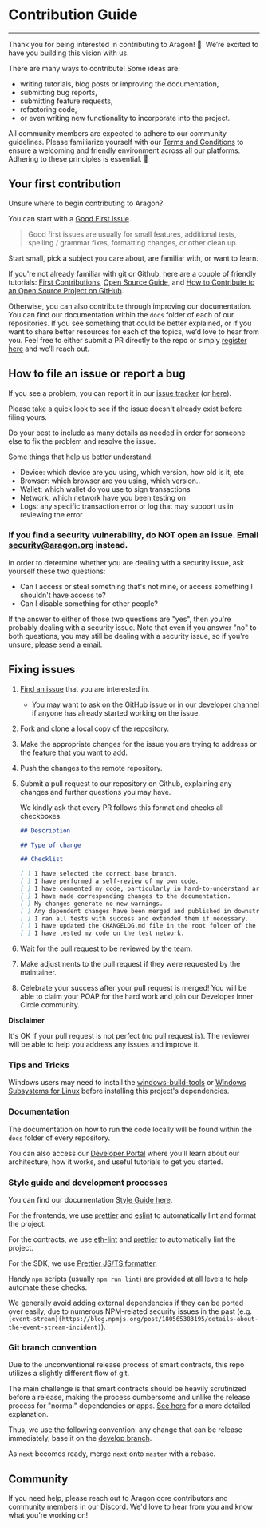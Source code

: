 # Contribution Guide

---

Thank you for being interested in contributing to Aragon! 🎉  We’re excited to have you building this vision with us.

There are many ways to contribute! Some ideas are:

- writing tutorials, blog posts or improving the documentation,
- submitting bug reports,
- submitting feature requests,
- refactoring code,
- or even writing new functionality to incorporate into the project.

All community members are expected to adhere to our community guidelines. Please familiarize yourself with our [Terms and Conditions](https://aragon.org/terms-and-conditions) to ensure a welcoming and friendly environment across all our platforms. Adhering to these principles is essential. 💙

## Your first contribution

Unsure where to begin contributing to Aragon?

You can start with a [Good First Issue](https://github.com/aragon/osx/issues?q=is%3Aissue+is%3Aopen+label%3A%22good+first+issue%22).

> Good first issues are usually for small features, additional tests, spelling / grammar fixes, formatting changes, or other clean up.

Start small, pick a subject you care about, are familiar with, or want to learn.

If you're not already familiar with git or Github, here are a couple of friendly tutorials: [First Contributions](https://github.com/firstcontributions/first-contributions), [Open Source Guide](https://opensource.guide/), and [How to Contribute to an Open Source Project on GitHub](https://egghead.io/series/how-to-contribute-to-an-open-source-project-on-github).

Otherwise, you can also contribute through improving our documentation. You can find our documentation within the `docs` folder of each of our repositories. If you see something that could be better explained, or if you want to share better resources for each of the topics, we’d love to hear from you. Feel free to either submit a PR directly to the repo or simply [register here](https://aragonteam.typeform.com/to/QJyKtESU) and we’ll reach out.

## How to file an issue or report a bug

If you see a problem, you can report it in our [issue tracker](https://github.com/aragon/osx/issues) (or [here](https://aragonteam.typeform.com/to/QJyKtESU)).

Please take a quick look to see if the issue doesn't already exist before filing yours.

Do your best to include as many details as needed in order for someone else to fix the problem and resolve the issue.

Some things that help us better understand:

- Device: which device are you using, which version, how old is it, etc
- Browser: which browser are you using, which version..
- Wallet: which wallet do you use to sign transactions
- Network: which network have you been testing on
- Logs: any specific transaction error or log that may support us in reviewing the error

### If you find a security vulnerability, do NOT open an issue. Email [security@aragon.org](mailto:security@aragon.org) instead.

In order to determine whether you are dealing with a security issue, ask yourself these two questions:

- Can I access or steal something that's not mine, or access something I shouldn't have access to?
- Can I disable something for other people?

If the answer to either of those two questions are "yes", then you're probably dealing with a security issue. Note that even if you answer "no" to both questions, you may still be dealing with a security issue, so if you're unsure, please send a email.

## Fixing issues

1. [Find an issue](https://github.com/aragon/osx/issues) that you are interested in.
   - You may want to ask on the GitHub issue or in our [developer channel](https://discord.com/channels/672466989217873929/742442842474938478) if anyone has already started working on the issue.
2. Fork and clone a local copy of the repository.
3. Make the appropriate changes for the issue you are trying to address or the feature that you want to add.
4. Push the changes to the remote repository.
5. Submit a pull request to our repository on Github, explaining any changes and further questions you may have.

   We kindly ask that every PR follows this format and checks all checkboxes.

   ```markdown
   ## Description

   ## Type of change

   ## Checklist

   [ ] I have selected the correct base branch.
   [ ] I have performed a self-review of my own code.
   [ ] I have commented my code, particularly in hard-to-understand areas.
   [ ] I have made corresponding changes to the documentation.
   [ ] My changes generate no new warnings.
   [ ] Any dependent changes have been merged and published in downstream modules.
   [ ] I ran all tests with success and extended them if necessary.
   [ ] I have updated the CHANGELOG.md file in the root folder of the package after the [UPCOMING] title and before the latest version.
   [ ] I have tested my code on the test network.
   ```

6. Wait for the pull request to be reviewed by the team.
7. Make adjustments to the pull request if they were requested by the maintainer.
8. Celebrate your success after your pull request is merged! You will be able to claim your POAP for the hard work and join our Developer Inner Circle community.

**Disclaimer**

It's OK if your pull request is not perfect (no pull request is). The reviewer will be able to help you address any issues and improve it.

### Tips and Tricks

Windows users may need to install the [windows-build-tools](https://www.npmjs.com/package/windows-build-tools) or [Windows Subsystems for Linux](https://en.wikipedia.org/wiki/Windows_Subsystem_for_Linux) before installing this project's dependencies.

### Documentation

The documentation on how to run the code locally will be found within the `docs` folder of every repository.

You can also access our [Developer Portal](https://devs.aragon.org) where you’ll learn about our architecture, how it works, and useful tutorials to get you started.

### Style guide and development processes

You can find our documentation [Style Guide here](https://www.notion.so/Documentation-Style-Guide-07c88cec18114b0aac88e8f0ba289976).

For the frontends, we use [prettier](https://prettier.io/) and [eslint](https://eslint.org/) to automatically lint and format the project.

For the contracts, we use [eth-lint](https://github.com/duaraghav8/Ethlint) and [prettier](https://prettier.io/) to automatically lint the project.

For the SDK, we use [Prettier JS/TS formatter](https://prettier.io/docs/en/editors.html).

Handy `npm` scripts (usually `npm run lint`) are provided at all levels to help automate these checks.

We generally avoid adding external dependencies if they can be ported over easily, due to numerous NPM-related security issues in the past (e.g. `[event-stream](https://blog.npmjs.org/post/180565383195/details-about-the-event-stream-incident)`).

### Git branch convention

Due to the unconventional release process of smart contracts, this repo utilizes a slightly different flow of git.

The main challenge is that smart contracts should be heavily scrutinized before a release, making the process cumbersome and unlike the release process for "normal" dependencies or apps. [See here](https://forum.aragon.org/t/git-branch-convention-for-aragon-repos/298/3) for a more detailed explanation.

Thus, we use the following convention: any change that can be release immediately, base it on the [develop branch](https://github.com/aragon/osx/develop).

As `next` becomes ready, merge `next` onto `master` with a rebase.

## Community

If you need help, please reach out to Aragon core contributors and community members in our [Discord](https://discord.gg/aragon-672466989217873929). We'd love to hear from you and know what you're working on!

